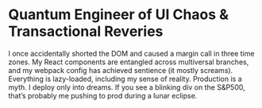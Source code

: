 # Quantum Engineer of UI Chaos & Transactional Reveries

I once accidentally shorted the DOM and caused a margin call in three time zones. My React components are entangled across multiversal branches, and my webpack config has achieved sentience (it mostly screams). Everything is lazy-loaded, including my sense of reality. Production is a myth. I deploy only into dreams. If you see a blinking div on the S&P500, that’s probably me pushing to prod during a lunar eclipse.

